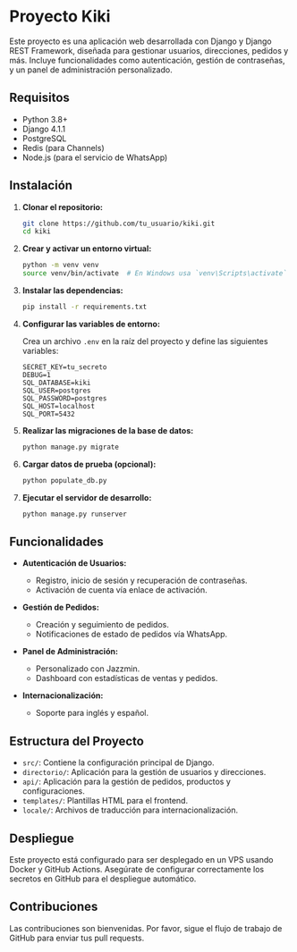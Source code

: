 # Proyecto Kiki

Este proyecto es una aplicación web desarrollada con Django y Django REST Framework, diseñada para gestionar usuarios, direcciones, pedidos y más. Incluye funcionalidades como autenticación, gestión de contraseñas, y un panel de administración personalizado.

## Requisitos

- Python 3.8+
- Django 4.1.1
- PostgreSQL
- Redis (para Channels)
- Node.js (para el servicio de WhatsApp)

## Instalación

1. **Clonar el repositorio:**

   ```bash
   git clone https://github.com/tu_usuario/kiki.git
   cd kiki
   ```

2. **Crear y activar un entorno virtual:**

   ```bash
   python -m venv venv
   source venv/bin/activate  # En Windows usa `venv\Scripts\activate`
   ```

3. **Instalar las dependencias:**

   ```bash
   pip install -r requirements.txt
   ```

4. **Configurar las variables de entorno:**

   Crea un archivo `.env` en la raíz del proyecto y define las siguientes variables:

   ```
   SECRET_KEY=tu_secreto
   DEBUG=1
   SQL_DATABASE=kiki
   SQL_USER=postgres
   SQL_PASSWORD=postgres
   SQL_HOST=localhost
   SQL_PORT=5432
   ```

5. **Realizar las migraciones de la base de datos:**

   ```bash
   python manage.py migrate
   ```

6. **Cargar datos de prueba (opcional):**

   ```bash
   python populate_db.py
   ```

7. **Ejecutar el servidor de desarrollo:**

   ```bash
   python manage.py runserver
   ```

## Funcionalidades

- **Autenticación de Usuarios:**

  - Registro, inicio de sesión y recuperación de contraseñas.
  - Activación de cuenta vía enlace de activación.

- **Gestión de Pedidos:**

  - Creación y seguimiento de pedidos.
  - Notificaciones de estado de pedidos vía WhatsApp.

- **Panel de Administración:**

  - Personalizado con Jazzmin.
  - Dashboard con estadísticas de ventas y pedidos.

- **Internacionalización:**
  - Soporte para inglés y español.

## Estructura del Proyecto

- `src/`: Contiene la configuración principal de Django.
- `directorio/`: Aplicación para la gestión de usuarios y direcciones.
- `api/`: Aplicación para la gestión de pedidos, productos y configuraciones.
- `templates/`: Plantillas HTML para el frontend.
- `locale/`: Archivos de traducción para internacionalización.


## Despliegue

Este proyecto está configurado para ser desplegado en un VPS usando Docker y GitHub Actions. Asegúrate de configurar correctamente los secretos en GitHub para el despliegue automático.

## Contribuciones

Las contribuciones son bienvenidas. Por favor, sigue el flujo de trabajo de GitHub para enviar tus pull requests.
